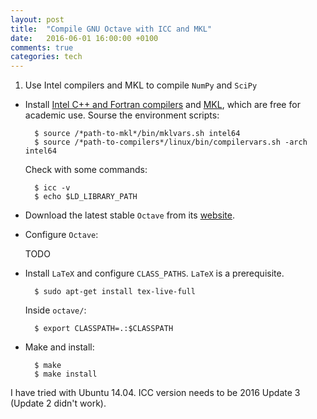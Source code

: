 ```yaml
---
layout: post
title:  "Compile GNU Octave with ICC and MKL"
date:   2016-06-01 16:00:00 +0100
comments: true
categories: tech
---
```


1. Use Intel compilers and MKL to compile `NumPy` and `SciPy`

* Install [Intel C++ and Fortran compilers](https://software.intel.com/en-us/intel-compilers) and [MKL](https://software.intel.com/en-us/intel-mkl), which are free for academic use. Sourse the environment scripts:

		$ source /*path-to-mkl*/bin/mklvars.sh intel64
		$ source /*path-to-compilers*/linux/bin/compilervars.sh -arch intel64

	Check with some commands:

		$ icc -v
		$ echo $LD_LIBRARY_PATH
    
* Download the latest stable `Octave` from its [website](ftp://ftp.gnu.org/gnu/octave).

* Configure `Octave`:

    TODO
   
* Install `LaTeX` and configure `CLASS_PATHS`. `LaTeX` is a prerequisite.

        $ sudo apt-get install tex-live-full

    Inside `octave/`:

        $ export CLASSPATH=.:$CLASSPATH

* Make and install:

        $ make
        $ make install

I have tried with Ubuntu 14.04. ICC version needs to be 2016 Update 3 (Update 2 didn't work).


